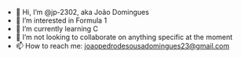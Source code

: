 - 👋 Hi, I’m @jp-2302, aka João Domingues
- 👀 I’m interested in Formula 1
- 🌱 I’m currently learning C
- 💞️ I’m not looking to collaborate on anything specific at the moment
- 📫 How to reach me: joaopedrodesousadomingues23@gmail.com

<!---
jp-2302/jp-2302 is a ✨ special ✨ repository because its `README.md` (this file) appears on your GitHub profile.
You can click the Preview link to take a look at your changes.
--->
